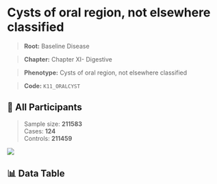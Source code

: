 # Cysts of oral region, not elsewhere classified

> **Root:** Baseline Disease  

> **Chapter:** Chapter XI- Digestive  

> **Phenotype:** Cysts of oral region, not elsewhere classified  

> **Code:** `K11_ORALCYST`

## 🧪 All Participants  
> Sample size: **211583**  
> Cases: **124**  
> Controls: **211459**
<img src="/Sensitive/Figures/ALL/Baseline/K11_ORALCYST.png"/>

## 📊 Data Table
<CsvTableMRF src="/Sensitive/Data/ALL/Baseline/LG_K11_ORALCYST.csv"/>

